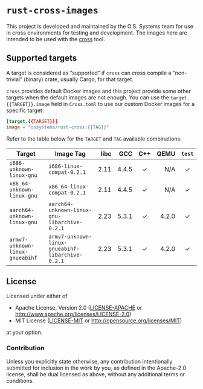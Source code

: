 # `rust-cross-images`

This project is developed and maintained by the O.S. Systems team for use in
cross environments for testing and development. The images here are intended
to be used with the [cross][cross] tool.

## Supported targets

A target is considered as “supported” if `cross` can cross compile a
“non-trivial” (binary) crate, usually Cargo, for that target.

`cross` provides default Docker images and this project provide some other
targets when the default images are not enough. You can use the
`target.{{TARGET}}.image` field in `Cross.toml` to use our custom Docker images
for a specific target:

``` toml
[target.{{TARGET}}]
image = "ossystems/rust-cross:{{TAG}}"
```

Refer to the table below for the `TARGET` and `TAG` available combinations:

| Target                           | Image Tag                                        |  libc  |   GCC   | C++ | QEMU  | `test` |
|----------------------------------|--------------------------------------------------|-------:|--------:|:---:|------:|:------:|
| `i686-unknown-linux-gnu`         | `i686-linux-compat-0.2.1`                        | 2.11   | 4.4.5   | ✓   | N/A   |   ✓    |
| `x86_64-unknown-linux-gnu`       | `x86_64-linux-compat-0.2.1`                      | 2.11   | 4.4.5   | ✓   | N/A   |   ✓    |
| `aarch64-unknown-linux-gnu`      | `aarch64-unknown-linux-gnu-libarchive-0.2.1`     | 2.23   | 5.3.1   | ✓   | 4.2.0 |   ✓    |
| `armv7-unknown-linux-gnueabihf`  | `armv7-unknown-linux-gnueabihf-libarchive-0.2.1` | 2.23   | 5.3.1   | ✓   | 4.2.0 |   ✓    |

## License

Licensed under either of

- Apache License, Version 2.0 ([LICENSE-APACHE](LICENSE-APACHE) or
  http://www.apache.org/licenses/LICENSE-2.0)
- MIT License ([LICENSE-MIT](LICENSE-MIT) or http://opensource.org/licenses/MIT)

at your option.

### Contribution

Unless you explicitly state otherwise, any contribution intentionally submitted
for inclusion in the work by you, as defined in the Apache-2.0 license, shall be
dual licensed as above, without any additional terms or conditions.

[cross]: https://github.com/rust-embedded/cross
